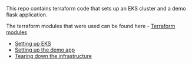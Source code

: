 This repo contains terraform code that sets up an EKS cluster and a demo flask application.

The terraform modules that were used can be found here - [Terraform modules](https://github.com/leroykayanda/terraform-cloud-modules)

* [Setting up EKS](docs/eks.md)
* [Setting up the demo app](docs/demo-app.md)
* [Tearing down the infrastructure](docs/destroy.md)